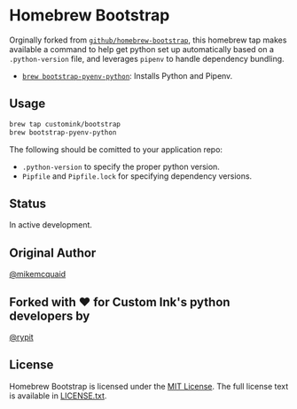 # Homebrew Bootstrap
Orginally forked from [`github/homebrew-bootstrap`](https://github.com/github/homebrew-bootstrap), this homebrew tap makes available a command to help get python set up automatically based on a `.python-version` file, and leverages `pipenv` to handle dependency bundling.

- [`brew bootstrap-pyenv-python`](cmd/brew-bootstrap-pyenv-python): Installs Python and Pipenv.

## Usage

```bash
brew tap customink/bootstrap
brew bootstrap-pyenv-python
```
The following should be comitted to your application repo:
* `.python-version` to specify the proper python version.
* `Pipfile` and `Pipfile.lock` for specifying dependency versions.

## Status
In active development.

## Original Author
[@mikemcquaid](https://github.com/mikemcquaid/)

## Forked with ❤️ for Custom Ink's python developers by
[@rypit](https://github.com/rypit/)

## License
Homebrew Bootstrap is licensed under the [MIT License](http://en.wikipedia.org/wiki/MIT_License).
The full license text is available in [LICENSE.txt](https://github.com/github/homebrew-bootstrap/blob/master/LICENSE.txt).

